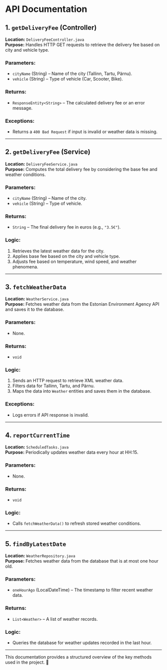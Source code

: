 # API Documentation

## 1. `getDeliveryFee` (Controller)
**Location:** `DeliveryFeeController.java`  
**Purpose:** Handles HTTP GET requests to retrieve the delivery fee based on city and vehicle type.

### Parameters:
- `cityName` (String) – Name of the city (Tallinn, Tartu, Pärnu).
- `vehicle` (String) – Type of vehicle (Car, Scooter, Bike).

### Returns:
- `ResponseEntity<String>` – The calculated delivery fee or an error message.

### Exceptions:
- Returns a `400 Bad Request` if input is invalid or weather data is missing.

---

## 2. `getDeliveryFee` (Service)
**Location:** `DeliveryFeeService.java`  
**Purpose:** Computes the total delivery fee by considering the base fee and weather conditions.

### Parameters:
- `cityName` (String) – Name of the city.
- `vehicle` (String) – Type of vehicle.

### Returns:
- `String` – The final delivery fee in euros (e.g., `"3.5€"`).

### Logic:
1. Retrieves the latest weather data for the city.
2. Applies base fee based on the city and vehicle type.
3. Adjusts fee based on temperature, wind speed, and weather phenomena.

---

## 3. `fetchWeatherData`
**Location:** `WeatherService.java`  
**Purpose:** Fetches weather data from the Estonian Environment Agency API and saves it to the database.

### Parameters:
- None.

### Returns:
- `void`

### Logic:
1. Sends an HTTP request to retrieve XML weather data.
2. Filters data for Tallinn, Tartu, and Pärnu.
3. Maps the data into `Weather` entities and saves them in the database.

### Exceptions:
- Logs errors if API response is invalid.

---

## 4. `reportCurrentTime`
**Location:** `ScheduledTasks.java`  
**Purpose:** Periodically updates weather data every hour at HH:15.

### Parameters:
- None.

### Returns:
- `void`

### Logic:
- Calls `fetchWeatherData()` to refresh stored weather conditions.

---

## 5. `findByLatestDate`
**Location:** `WeatherRepository.java`  
**Purpose:** Fetches weather data from the database that is at most one hour old.

### Parameters:
- `oneHourAgo` (LocalDateTime) – The timestamp to filter recent weather data.

### Returns:
- `List<Weather>` – A list of weather records.

### Logic:
- Queries the database for weather updates recorded in the last hour.

---

This documentation provides a structured overview of the key methods used in the project. 🚀
